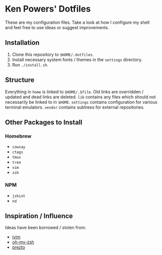 # Ken Powers' Dotfiles

These are my configuration files. Take a look at how I configure my shell and
feel free to use ideas or suggest improvements.

## Installation

1. Clone this repository to `$HOME/.dotfiles`.
1. Install necessary system fonts / themes in the `settings` directory.
1. Run `./install.sh`.

## Structure

Everything in `home` is linked to `$HOME/.$file`. Old links are overridden /
updated and dead links are deleted. `lib` contains any files which should not
necessarily be linked to in `$HOME`. `settings` contains configuration for
various terminal emulators. `vendor` contains subtrees for external
repositories.

## Other Packages to Install

### Homebrew

* `cowsay`
* `ctags`
* `tmux`
* `tree`
* `vim`
* `zsh`

### NPM

* `jshint`
* `nd`

## Inspiration / Influence

Ideas have been borrowed / stolen from:

* [ivim][ivim]
* [oh-my-zsh][omz]
* [prezto][p]

[ivim]: https://github.com/kepbod/ivim "ivim"
[omz]: https://github.com/robbyrussell/oh-my-zsh "oh-my-zsh"
[p]: https://github.com/sorin-ionescu/prezto "prezto"
